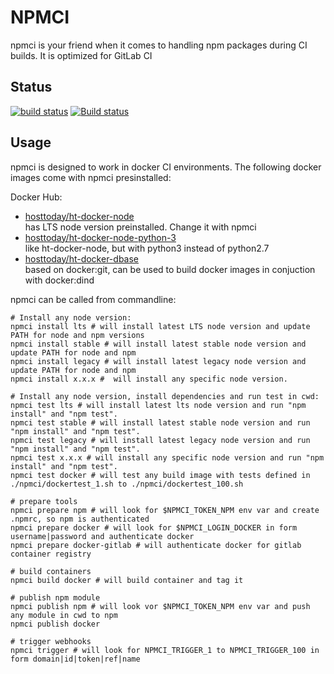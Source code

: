 # NPMCI
npmci is your friend when it comes to handling npm packages during CI builds. It is optimized for GitLab CI

## Status
[![build status](https://gitlab.com/pushrocks/npmci/badges/master/build.svg)](https://gitlab.com/pushrocks/npmci/commits/master)
[![Build status](https://ci.appveyor.com/api/projects/status/7h4qq2qtrke5a9vj/branch/master?svg=true)](https://ci.appveyor.com/project/philkunz/npmci/branch/master)

## Usage
npmci is designed to work in docker CI environments. The following docker images come with npmci presinstalled:

Docker Hub:

* [hosttoday/ht-docker-node](https://hub.docker.com/r/hosttoday/ht-docker-node/)  
has LTS node version preinstalled. Change it with npmci
* [hosttoday/ht-docker-node-python-3](https://hub.docker.com/r/hosttoday/ht-docker-node-python3/)  
like ht-docker-node, but with python3 instead of python2.7
* [hosttoday/ht-docker-dbase](https://hub.docker.com/r/hosttoday/ht-docker-dbase/)  
based on docker:git, can be used to build docker images in conjuction with docker:dind

npmci can be called from commandline:
```shell
# Install any node version:
npmci install lts # will install latest LTS node version and update PATH for node and npm versions
npmci install stable # will install latest stable node version and update PATH for node and npm
npmci install legacy # will install latest legacy node version and update PATH for node and npm
npmci install x.x.x #  will install any specific node version.

# Install any node version, install dependencies and run test in cwd:
npmci test lts # will install latest lts node version and run "npm install" and "npm test".
npmci test stable # will install latest stable node version and run "npm install" and "npm test".
npmci test legacy # will install latest legacy node version and run "npm install" and "npm test".
npmci test x.x.x # will install any specific node version and run "npm install" and "npm test".
npmci test docker # will test any build image with tests defined in ./npmci/dockertest_1.sh to ./npmci/dockertest_100.sh

# prepare tools
npmci prepare npm # will look for $NPMCI_TOKEN_NPM env var and create .npmrc, so npm is authenticated
npmci prepare docker # will look for $NPMCI_LOGIN_DOCKER in form username|password and authenticate docker
npmci prepare docker-gitlab # will authenticate docker for gitlab container registry

# build containers
npmci build docker # will build container and tag it

# publish npm module
npmci publish npm # will look vor $NPMCI_TOKEN_NPM env var and push any module in cwd to npm
npmci publish docker

# trigger webhooks
npmci trigger # will look for NPMCI_TRIGGER_1 to NPMCI_TRIGGER_100 in form domain|id|token|ref|name  
```

